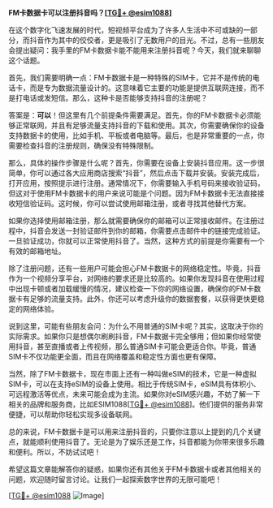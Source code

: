 **FM卡数据卡可以注册抖音吗？[[TG💪+ @esim1088](https://t.me/s/esim1088)]**

在这个数字化飞速发展的时代，短视频平台成为了许多人生活中不可或缺的一部分，而抖音作为其中的佼佼者，更是吸引了无数用户的目光。不过，总有一些朋友会提出疑问：我手里的FM卡数据卡能不能用来注册抖音呢？今天，我们就来聊聊这个话题。

首先，我们需要明确一点：FM卡数据卡是一种特殊的SIM卡，它并不是传统的电话卡，而是专为数据流量设计的。这意味着它主要的功能是提供互联网连接，而不是打电话或发短信。那么，这种卡是否能够支持抖音的注册呢？

答案是：**可以**！但这里有几个前提条件需要满足。首先，你的FM卡数据卡必须能够正常联网，并且有足够流量支持抖音的下载和使用。其次，你需要确保你的设备支持数据卡的使用，比如手机、平板或者电脑等。最后，也是非常重要的一点，你需要检查抖音的注册规则，确保没有特殊限制。

那么，具体的操作步骤是什么呢？首先，你需要在设备上安装抖音应用。这一步很简单，你可以通过各大应用商店搜索“抖音”，然后点击下载并安装。安装完成后，打开应用，按照提示进行注册。通常情况下，你需要输入手机号码来接收验证码，但这对于使用FM卡数据卡的用户来说可能是个问题。因为FM卡数据卡无法直接接收短信验证码。这时候，你可以尝试使用邮箱注册，或者寻找其他替代方案。

如果你选择使用邮箱注册，那么就需要确保你的邮箱可以正常接收邮件。在注册过程中，抖音会发送一封验证邮件到你的邮箱，你需要点击邮件中的链接完成验证。一旦验证成功，你就可以正常使用抖音了。当然，这种方式的前提是你需要有一个有效的邮箱地址。

除了注册问题，还有一些用户可能会担心FM卡数据卡的网络稳定性。毕竟，抖音作为一个视频分享平台，对网络的要求还是比较高的。如果你发现抖音在使用过程中出现卡顿或者加载缓慢的情况，建议检查一下你的网络设置，确保你的FM卡数据卡有足够的流量支持。此外，你还可以考虑升级你的数据套餐，以获得更快更稳定的网络体验。

说到这里，可能有些朋友会问：为什么不用普通的SIM卡呢？其实，这取决于你的实际需求。如果你只是想偶尔刷刷抖音，FM卡数据卡完全够用；但如果你经常使用抖音，甚至直播或者上传视频，那么普通SIM卡可能会更适合你。毕竟，普通SIM卡不仅功能更全面，而且在网络覆盖和稳定性方面也更有保障。

当然，除了FM卡数据卡，现在市面上还有一种叫做eSIM的技术，它是一种虚拟SIM卡，可以在支持eSIM的设备上使用。相比于传统SIM卡，eSIM具有体积小、可远程激活等优点，未来可能会成为主流。如果你对eSIM感兴趣，不妨了解一下相关的品牌和服务商，比如ESIM1088[[TG💪+ @esim1088](https://t.me/s/esim1088)]。他们提供的服务非常便捷，可以帮助你轻松实现多设备联网。

总的来说，FM卡数据卡是可以用来注册抖音的，只要你注意以上提到的几个关键点，就能顺利使用抖音了。无论是为了娱乐还是工作，抖音都能为你带来很多乐趣和便利。所以，不妨试试吧！

希望这篇文章能解答你的疑惑，如果你还有其他关于FM卡数据卡或者其他相关的问题，欢迎随时留言讨论。让我们一起探索数字世界的无限可能吧！

[[TG💪+ @esim1088](https://t.me/s/esim1088) ![Image](https://i.postimg.cc/4NQfJmqS/Snipaste-2025-05-13-00-14-12.png)]